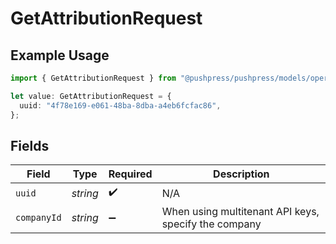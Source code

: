 # GetAttributionRequest

## Example Usage

```typescript
import { GetAttributionRequest } from "@pushpress/pushpress/models/operations";

let value: GetAttributionRequest = {
  uuid: "4f78e169-e061-48ba-8dba-a4eb6fcfac86",
};
```

## Fields

| Field                                                | Type                                                 | Required                                             | Description                                          |
| ---------------------------------------------------- | ---------------------------------------------------- | ---------------------------------------------------- | ---------------------------------------------------- |
| `uuid`                                               | *string*                                             | :heavy_check_mark:                                   | N/A                                                  |
| `companyId`                                          | *string*                                             | :heavy_minus_sign:                                   | When using multitenant API keys, specify the company |